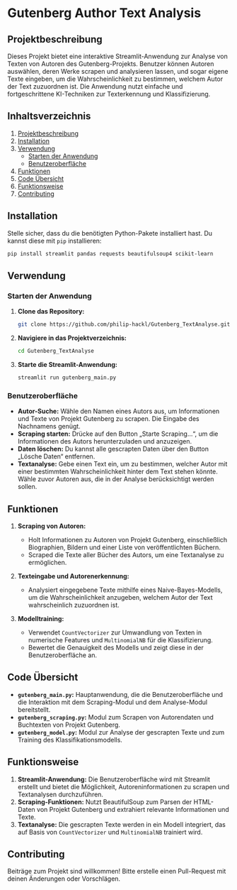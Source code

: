 # Gutenberg Author Text Analysis

## Projektbeschreibung

Dieses Projekt bietet eine interaktive Streamlit-Anwendung zur Analyse von Texten von Autoren des Gutenberg-Projekts. Benutzer können Autoren auswählen, deren Werke scrapen und analysieren lassen, und sogar eigene Texte eingeben, um die Wahrscheinlichkeit zu bestimmen, welchem Autor der Text zuzuordnen ist. Die Anwendung nutzt einfache und fortgeschrittene KI-Techniken zur Texterkennung und Klassifizierung.

## Inhaltsverzeichnis

1. [Projektbeschreibung](#projektbeschreibung)
2. [Installation](#installation)
3. [Verwendung](#verwendung)
   - [Starten der Anwendung](#starten-der-anwendung)
   - [Benutzeroberfläche](#benutzeroberfläche)
4. [Funktionen](#funktionen)
5. [Code Übersicht](#code-übersicht)
6. [Funktionsweise](#funktionsweise)
7. [Contributing](#contributing)


## Installation

Stelle sicher, dass du die benötigten Python-Pakete installiert hast. Du kannst diese mit `pip` installieren:

```bash
pip install streamlit pandas requests beautifulsoup4 scikit-learn
```

## Verwendung

### Starten der Anwendung

1. **Clone das Repository:**

    ```bash
    git clone https://github.com/philip-hackl/Gutenberg_TextAnalyse.git
    ```

2. **Navigiere in das Projektverzeichnis:**

    ```bash
    cd Gutenberg_TextAnalyse
    ```

3. **Starte die Streamlit-Anwendung:**

    ```bash
    streamlit run gutenberg_main.py
    ```

### Benutzeroberfläche

- **Autor-Suche:** Wähle den Namen eines Autors aus, um Informationen und Texte von Projekt Gutenberg zu scrapen. Die Eingabe des Nachnamens genügt.
- **Scraping starten:** Drücke auf den Button „Starte Scraping...“, um die Informationen des Autors herunterzuladen und anzuzeigen.
- **Daten löschen:** Du kannst alle gescrapten Daten über den Button „Lösche Daten“ entfernen.
- **Textanalyse:** Gebe einen Text ein, um zu bestimmen, welcher Autor mit einer bestimmten Wahrscheinlichkeit hinter dem Text stehen könnte. Wähle zuvor Autoren aus, die in der Analyse berücksichtigt werden sollen.

## Funktionen

1. **Scraping von Autoren:**
   - Holt Informationen zu Autoren von Projekt Gutenberg, einschließlich Biographien, Bildern und einer Liste von veröffentlichten Büchern.
   - Scraped die Texte aller Bücher des Autors, um eine Textanalyse zu ermöglichen.

2. **Texteingabe und Autorenerkennung:**
   - Analysiert eingegebene Texte mithilfe eines Naive-Bayes-Modells, um die Wahrscheinlichkeit anzugeben, welchem Autor der Text wahrscheinlich zuzuordnen ist.

3. **Modelltraining:**
   - Verwendet `CountVectorizer` zur Umwandlung von Texten in numerische Features und `MultinomialNB` für die Klassifizierung.
   - Bewertet die Genauigkeit des Modells und zeigt diese in der Benutzeroberfläche an.

## Code Übersicht

- **`gutenberg_main.py`:** Hauptanwendung, die die Benutzeroberfläche und die Interaktion mit dem Scraping-Modul und dem Analyse-Modul bereitstellt.
- **`gutenberg_scraping.py`:** Modul zum Scrapen von Autorendaten und Buchtexten von Projekt Gutenberg.
- **`gutenberg_model.py`:** Modul zur Analyse der gescrapten Texte und zum Training des Klassifikationsmodells.

## Funktionsweise

1. **Streamlit-Anwendung:** Die Benutzeroberfläche wird mit Streamlit erstellt und bietet die Möglichkeit, Autoreninformationen zu scrapen und Textanalysen durchzuführen.
2. **Scraping-Funktionen:** Nutzt BeautifulSoup zum Parsen der HTML-Daten von Projekt Gutenberg und extrahiert relevante Informationen und Texte.
3. **Textanalyse:** Die gescrapten Texte werden in ein Modell integriert, das auf Basis von `CountVectorizer` und `MultinomialNB` trainiert wird.

## Contributing

Beiträge zum Projekt sind willkommen! Bitte erstelle einen Pull-Request mit deinen Änderungen oder Vorschlägen.

